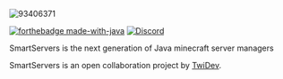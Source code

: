 
![93406371](https://user-images.githubusercontent.com/54634512/145219150-a9f26561-9381-4672-b822-7cf6c7e4dd4a.png)

[![forthebadge made-with-java](https://forthebadge.com/images/badges/made-with-java.svg)](https://java.com/)
[![Discord](https://img.shields.io/discord/613163671870242838.svg?color=%237289da&label=discord)](https://discord.gg/smartservers)

SmartServers is the next generation of Java minecraft server managers

SmartServers is an open collaboration project by [TwiDev](https://github.com/TwiDev).
